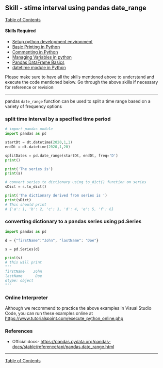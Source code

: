 ## Skill - stime interval using pandas date_range

[Table of Contents](https://nagasudhir.blogspot.com/2020/04/taming-python-table-of-contents.html)

#### Skills Required
* [Setup python development environment](https://nagasudhir.blogspot.com/2020/04/setup-python-development-environment_14.html)
* [Basic Printing in Python](https://nagasudhir.blogspot.com/2020/04/basic-printing-in-python.html)
* [Commenting in Python](https://nagasudhir.blogspot.com/2020/04/comments-in-python.html)
* [Managing Variables in python](https://nagasudhir.blogspot.com/2020/04/managing-variables-in-python.html)
* [Pandas DataFrame Basics](https://nagasudhir.blogspot.com/2020/05/pandas-dataframe-basics.html)
* [datetime module in Python](https://nagasudhir.blogspot.com/2020/05/datetime-library-in-python.html)

Please make sure to have all the skills mentioned above to understand and execute the code mentioned below. Go through the above skills if necessary for reference or revision

<hr/>

pandas ```date_range``` function can be used to split a time range based on a variety of frequency options


### split time interval by a specified time period
```python
# import pandas module
import pandas as pd

startDt = dt.datetime(2020,1,1)
endDt = dt.datetime(2020,1,20)

splitDates = pd.date_range(startDt, endDt, freq='D')
print()

print('The series is')
print(s)

# convert series to dictionary using to_dict() function on series
sDict = s.to_dict()

print('The dictionary derived from series is ')
print(sDict)
# This should print
# {'a': 1, 'b': 2, 'c': 3, 'd': 4, 'e': 5, 'f': 6}
```

### converting dictionary to a pandas series using pd.Series
```python
import pandas as pd

d = {"firstName":"John", "lastName": "Doe"}

s = pd.Series(d)

print(s)
# this will print
"""
firstName    John
lastName      Doe
dtype: object
"""
```

### Online Interpreter
Although we recommend to practice the above examples in Visual Studio Code, you can run these examples online at https://www.tutorialspoint.com/execute_python_online.php

### References
* Official docs- https://pandas.pydata.org/pandas-docs/stable/reference/api/pandas.date_range.html
<hr/>

[Table of Contents](https://nagasudhir.blogspot.com/2020/04/taming-python-table-of-contents.html)
<!--stackedit_data:
eyJoaXN0b3J5IjpbMjg3NjQxNDA2LDE1ODUzMzQ3MDRdfQ==
-->